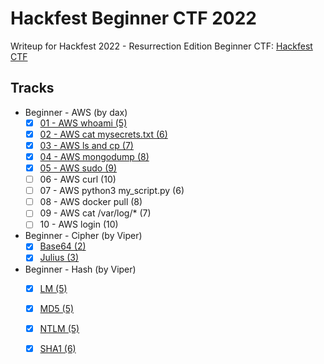 # Hackfest Beginner CTF 2022

Writeup for Hackfest 2022 - Resurrection Edition Beginner CTF: [Hackfest CTF](https://hfctf.ca/)

## Tracks

- Beginner - AWS (by dax)
   - [x] [01 - AWS whoami (5)](https://github.com/marghost/CTF-Writeups/blob/main/Hackfest-Beginner-CTF-2022/AWS.md#01---aws-whoami)
   - [x] [02 - AWS cat mysecrets.txt (6)](https://github.com/marghost/CTF-Writeups/blob/main/Hackfest-Beginner-CTF-2022/AWS.md#02---aws-cat-mysecretstxt)
   - [x] [03 - AWS ls and cp (7)](https://github.com/marghost/CTF-Writeups/blob/main/Hackfest-Beginner-CTF-2022/AWS.md#03---aws-ls-and-cp)
   - [x] [04 - AWS mongodump (8)](https://github.com/marghost/CTF-Writeups/blob/main/Hackfest-Beginner-CTF-2022/AWS.md#04---aws-mongodump)
   - [x] [05 - AWS sudo (9)](https://github.com/marghost/CTF-Writeups/blob/main/Hackfest-Beginner-CTF-2022/AWS.md#05---aws-sudo)
   - [ ] 06 - AWS curl (10)
   - [ ] 07 - AWS python3 my_script.py (6)
   - [ ] 08 - AWS docker pull (8)
   - [ ] 09 - AWS cat /var/log/* (7)
   - [ ] 10 - AWS login (10)

- Beginner - Cipher (by Viper)
   - [x] [Base64 (2)](https://github.com/marghost/CTF-Writeups/blob/main/Hackfest-Beginner-CTF-2022/Cipher.md#Base64)
   - [x] [Julius (3)](https://github.com/marghost/CTF-Writeups/blob/main/Hackfest-Beginner-CTF-2022/Cipher.md#Julius)
   
- Beginner - Hash (by Viper)
   - [x] [LM (5)](<link_to_writeup>)
   - [x] [MD5 (5)](<link_to_writeup>)
   - [x] [NTLM (5)](<link_to_writeup>)
   - [x] [SHA1 (6)](<link_to_writeup>)

